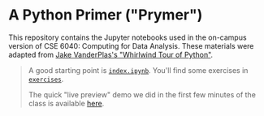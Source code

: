 # A Python Primer ("Prymer")

This repository contains the Jupyter notebooks used in the on-campus version of CSE 6040: Computing for Data Analysis. These materials were adapted from [Jake VanderPlas's "Whirlwind Tour of Python"](https://jakevdp.github.io/WhirlwindTourOfPython/).

> A good starting point is [`index.ipynb`](./index.ipynb). You'll find some exercises in [`exercises`](./exercises).
>
> The quick "live preview" demo we did in the first few minutes of the class is available [here](./live-demos/dummy_live_demo_0_2019_08_19.ipynb).
